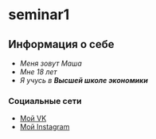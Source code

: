 # seminar1
## Информация о себе
* *Меня зовут Маша*
* *Мне 18 лет*
* *Я учусь в **Высшей школе экономики***
### Социальные сети
* [Мой VK](http://vk.com/maryezhova)
* [Мой Instagram](https://www.instagram.com/maryezhova/)
